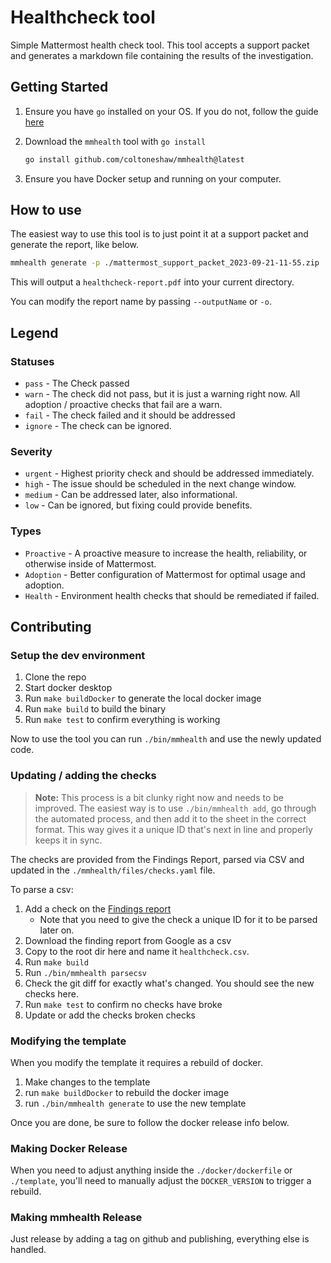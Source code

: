# Healthcheck tool

Simple Mattermost health check tool. This tool accepts a support packet and generates a markdown file containing the results of the investigation.

## Getting Started

1. Ensure you have `go` installed on your OS. If you do not, follow the guide [here](https://go.dev/doc/install)

2. Download the `mmhealth` tool with `go install`

    ```bash
    go install github.com/coltoneshaw/mmhealth@latest
    ```

3. Ensure you have Docker setup and running on your computer.

## How to use

The easiest way to use this tool is to just point it at a support packet and generate the report, like below.

```bash
mmhealth generate -p ./mattermost_support_packet_2023-09-21-11-55.zip
```

This will output a `healthcheck-report.pdf` into your current directory.

You can modify the report name by passing `--outputName` or `-o`.

## Legend

### Statuses

- `pass` - The Check passed
- `warn` - The check did not pass, but it is just a warning right now. All adoption / proactive checks that fail are a warn.
- `fail` - The check failed and it should be addressed
- `ignore` - The check can be ignored.

### Severity

- `urgent` - Highest priority check and should be addressed immediately.
- `high` - The issue should be scheduled in the next change window.
- `medium` - Can be addressed later, also informational.
- `low` - Can be ignored, but fixing could provide benefits.

### Types

- `Proactive` - A proactive measure to increase the health, reliability, or otherwise inside of Mattermost.
- `Adoption` - Better configuration of Mattermost for optimal usage and adoption.
- `Health` - Environment health checks that should be remediated if failed.

## Contributing

### Setup the dev environment

1. Clone the repo
2. Start docker desktop
3. Run `make buildDocker` to generate the local docker image
4. Run `make build` to build the binary
5. Run `make test` to confirm everything is working

Now to use the tool you can run `./bin/mmhealth` and use the newly updated code. 

### Updating / adding the checks

> **Note:** This process is a bit clunky right now and needs to be improved. 
> The easiest way is to use `./bin/mmhealth add`, go through the automated process, 
> and then add it to the sheet in the correct format. This way gives it a unique ID that's next in line and properly keeps it in sync.


The checks are provided from the Findings Report, parsed via CSV and updated in the `./mmhealth/files/checks.yaml` file.

To parse a csv:

1. Add a check on the [Findings report](https://docs.google.com/spreadsheets/d/1biFuKKgjhAYi7bKyknoo3h4bz9jpb44oWZ1bRPjwicI/edit#gid=0)
   - Note that you need to give the check a unique ID for it to be parsed later on.
2. Download the finding report from Google as a csv
3. Copy to the root dir here and name it `healthcheck.csv`.
4. Run `make build`
5. Run `./bin/mmhealth parsecsv`
6. Check the git diff for exactly what's changed. You should see the new checks here. 
7. Run `make test` to confirm no checks have broke
8. Update or add the checks broken checks

### Modifying the template

When you modify the template it requires a rebuild of docker. 

1. Make changes to the template
2. run `make buildDocker` to rebuild the docker image
3. run `./bin/mmhealth generate` to use the new template

Once you are done, be sure to follow the docker release info below. 

### Making Docker Release

When you need to adjust anything inside the `./docker/dockerfile` or `./template`, you'll need to manually adjust the `DOCKER_VERSION` to trigger a rebuild. 

### Making mmhealth Release

Just release by adding a tag on github and publishing, everything else is handled.

